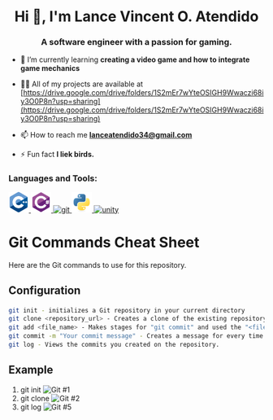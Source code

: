 <h1 align="center">Hi 👋, I'm Lance Vincent O. Atendido</h1>
<h3 align="center">A software engineer with a passion for gaming.</h3>

- 🌱 I’m currently learning **creating a video game and how to integrate game mechanics**

- 👨‍💻 All of my projects are available at [https://drive.google.com/drive/folders/1S2mEr7wYteOSIGH9Wwaczi68iy3O0P8n?usp=sharing](https://drive.google.com/drive/folders/1S2mEr7wYteOSIGH9Wwaczi68iy3O0P8n?usp=sharing)

- 📫 How to reach me **lanceatendido34@gmail.com**

- ⚡ Fun fact **I liek birds.**
<p align="left">
</p>

<h3 align="left">Languages and Tools:</h3>
<p align="left"> <a href="https://www.w3schools.com/cpp/" target="_blank" rel="noreferrer"> <img src="https://raw.githubusercontent.com/devicons/devicon/master/icons/cplusplus/cplusplus-original.svg" alt="cplusplus" width="40" height="40"/> </a> <a href="https://www.w3schools.com/cs/" target="_blank" rel="noreferrer"> <img src="https://raw.githubusercontent.com/devicons/devicon/master/icons/csharp/csharp-original.svg" alt="csharp" width="40" height="40"/> </a> <a href="https://git-scm.com/" target="_blank" rel="noreferrer"> <img src="https://www.vectorlogo.zone/logos/git-scm/git-scm-icon.svg" alt="git" width="40" height="40"/> </a> <a href="https://www.python.org" target="_blank" rel="noreferrer"> <img src="https://raw.githubusercontent.com/devicons/devicon/master/icons/python/python-original.svg" alt="python" width="40" height="40"/> </a> <a href="https://unity.com/" target="_blank" rel="noreferrer"> <img src="https://www.vectorlogo.zone/logos/unity3d/unity3d-icon.svg" alt="unity" width="40" height="40"/> </a> </p>

# Git Commands Cheat Sheet

Here are the Git commands to use for this repository.

## Configuration
```bash
git init - initializes a Git repository in your current directory
git clone <repository_url> - Creates a clone of the existing repository to a new directory and has the "<repository_url>" to specify on what repository you want to clone.
git add <file_name> - Makes stages for "git commit" and used the "<file_name>" to specify on which file u want to commit a change.
git commit -m "Your commit message" - Creates a message for every time you commit a change.
git log - Views the commits you created on the repository.
```

## Example

1. git init 
![Git #1](https://github.com/BirdBrain34/BirdBrain34/assets/126303872/2d576654-33f6-4623-910d-fc15bbe7dcfe)
2. git clone 
![Git #2](https://github.com/BirdBrain34/BirdBrain34/assets/126303872/66406d0c-e71d-4b75-854a-c32a00d7cdbc)
5. git log 
![Git #5](https://github.com/BirdBrain34/BirdBrain34/assets/126303872/69e85d58-56cb-44fa-bd95-0493ffbcf710)
